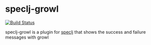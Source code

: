 # speclj-growl

[![Build Status](https://secure.travis-ci.org/pgr0ss/speclj-growl.png)](http://travis-ci.org/pgr0ss/speclj-growl)

speclj-growl is a plugin for [speclj](http://speclj.com/) that shows the success and failure messages with growl
